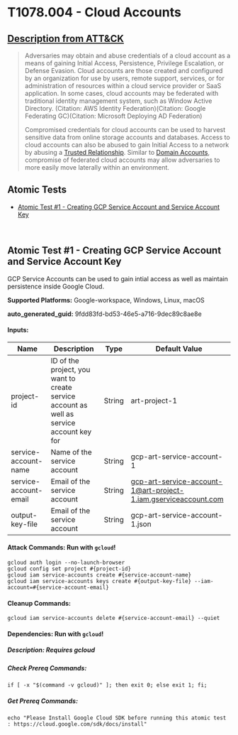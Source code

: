 # T1078.004 - Cloud Accounts
## [Description from ATT&CK](https://attack.mitre.org/techniques/T1078/004)
<blockquote>Adversaries may obtain and abuse credentials of a cloud account as a means of gaining Initial Access, Persistence, Privilege Escalation, or Defense Evasion. Cloud accounts are those created and configured by an organization for use by users, remote support, services, or for administration of resources within a cloud service provider or SaaS application. In some cases, cloud accounts may be federated with traditional identity management system, such as Window Active Directory. (Citation: AWS Identity Federation)(Citation: Google Federating GC)(Citation: Microsoft Deploying AD Federation)

Compromised credentials for cloud accounts can be used to harvest sensitive data from online storage accounts and databases. Access to cloud accounts can also be abused to gain Initial Access to a network by abusing a [Trusted Relationship](https://attack.mitre.org/techniques/T1199). Similar to [Domain Accounts](https://attack.mitre.org/techniques/T1078/002), compromise of federated cloud accounts may allow adversaries to more easily move laterally within an environment.</blockquote>

## Atomic Tests

- [Atomic Test #1 - Creating GCP Service Account and Service Account Key](#atomic-test-1---creating-gcp-service-account-and-service-account-key)


<br/>

## Atomic Test #1 - Creating GCP Service Account and Service Account Key
GCP Service Accounts can be used to gain intial access as well as maintain persistence inside Google Cloud.

**Supported Platforms:** Google-workspace, Windows, Linux, macOS


**auto_generated_guid:** 9fdd83fd-bd53-46e5-a716-9dec89c8ae8e





#### Inputs:
| Name | Description | Type | Default Value |
|------|-------------|------|---------------|
| project-id | ID of the project, you want to create service account as well as service account key for | String | art-project-1|
| service-account-name | Name of the service account | String | gcp-art-service-account-1|
| service-account-email | Email of the service account | String | gcp-art-service-account-1@art-project-1.iam.gserviceaccount.com|
| output-key-file | Email of the service account | String | gcp-art-service-account-1.json|


#### Attack Commands: Run with `gcloud`! 


```gcloud
gcloud auth login --no-launch-browser
gcloud config set project #{project-id}
gcloud iam service-accounts create #{service-account-name}
gcloud iam service-accounts keys create #{output-key-file} --iam-account=#{service-account-email}
```

#### Cleanup Commands:
```gcloud
gcloud iam service-accounts delete #{service-account-email} --quiet
```



#### Dependencies:  Run with `gcloud`!
##### Description: Requires gcloud
##### Check Prereq Commands:
```gcloud
if [ -x "$(command -v gcloud)" ]; then exit 0; else exit 1; fi;
```
##### Get Prereq Commands:
```gcloud
echo "Please Install Google Cloud SDK before running this atomic test : https://cloud.google.com/sdk/docs/install"
```




<br/>
